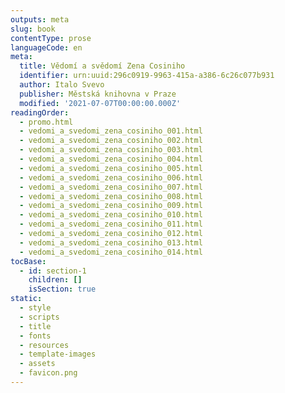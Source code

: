 ```yaml
---
outputs: meta
slug: book
contentType: prose
languageCode: en
meta:
  title: Vědomí a svědomí Zena Cosiniho
  identifier: urn:uuid:296c0919-9963-415a-a386-6c26c077b931
  author: Italo Svevo
  publisher: Městská knihovna v Praze
  modified: '2021-07-07T00:00:00.000Z'
readingOrder:
  - promo.html
  - vedomi_a_svedomi_zena_cosiniho_001.html
  - vedomi_a_svedomi_zena_cosiniho_002.html
  - vedomi_a_svedomi_zena_cosiniho_003.html
  - vedomi_a_svedomi_zena_cosiniho_004.html
  - vedomi_a_svedomi_zena_cosiniho_005.html
  - vedomi_a_svedomi_zena_cosiniho_006.html
  - vedomi_a_svedomi_zena_cosiniho_007.html
  - vedomi_a_svedomi_zena_cosiniho_008.html
  - vedomi_a_svedomi_zena_cosiniho_009.html
  - vedomi_a_svedomi_zena_cosiniho_010.html
  - vedomi_a_svedomi_zena_cosiniho_011.html
  - vedomi_a_svedomi_zena_cosiniho_012.html
  - vedomi_a_svedomi_zena_cosiniho_013.html
  - vedomi_a_svedomi_zena_cosiniho_014.html
tocBase:
  - id: section-1
    children: []
    isSection: true
static:
  - style
  - scripts
  - title
  - fonts
  - resources
  - template-images
  - assets
  - favicon.png
---
```

